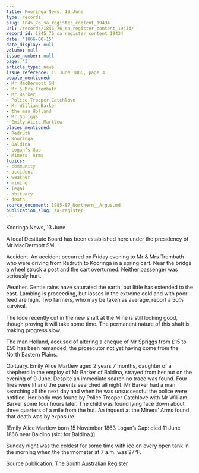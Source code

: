 ```yaml
---
title: Kooringa News, 13 June
type: records
slug: 1845_76_sa_register_content_19434
url: /records/1845_76_sa_register_content_19434/
record_id: 1845_76_sa_register_content_19434
date: '1866-06-15'
date_display: null
volume: null
issue_number: null
page: '3'
article_type: news
issue_reference: 15 June 1866, page 3
people_mentioned:
- Mr MacDermott SM
- Mr & Mrs Trembath
- Mr Barker
- Police Trooper Catchlove
- Mr William Barker
- the man Holland
- Mr Spriggs
- Emily Alice Martlew
places_mentioned:
- Redruth
- Kooringa
- Baldina
- Logan’s Gap
- Miners’ Arms
topics:
- community
- accident
- weather
- mining
- legal
- obituary
- death
source_document: 1985-87_Northern__Argus.md
publication_slug: sa-register
---
```


Kooringa News, 13 June

A local Destitute Board has been established here under the presidency of Mr MacDermott SM.

Accident.  An accident occurred on Friday evening to Mr & Mrs Trembath who were driving from Redruth to Kooringa in a spring cart.  Near the bridge a wheel struck a post and the cart overturned.  Neither passenger was seriously hurt.

Weather.  Gentle rains have saturated the earth, but little has extended to the east.  Lambing is proceeding, but losses in the extreme cold and with poor feed are high.  Two farmers, who may be taken as average, report a 50% survival.

The lode recently cut in the new shaft at the Mine is still looking good, though proving it will take some time.  The permanent nature of this shaft is making progress slow.

The man Holland, accused of altering a cheque of Mr Spriggs from £15 to £50 has been remanded, the prosecutor not yet having come from the North Eastern Plains.

Obituary.  Emily Alice Martlew aged 2 years 7 months, daughter of a shepherd in the employ of Mr Barker of Baldina, strayed from her hut on the evening of 9 June.  Despite an immediate search no trace was found.  Four fires were lit and the parents searched all night.  Mr Barker had a man searching all the next day and when he was unsuccessful the police were notified.  Her body was found by Police Trooper Catchlove with Mr William Barker some four hours later.  The child was found lying face down about three quarters of a mile from the hut.  An inquest at the Miners’ Arms found that death was by exposure.

[Emily Alice Martlew born 15 November 1863 Logan’s Gap: died 11 June 1866 near Baldino (sic: for Baldina.)]

Sunday night was the coldest for some time with ice on every open tank in the morning when the thermometer at 7 a.m. was 27°F.

Source publication: [The South Australian Register](/publications/sa-register/)
